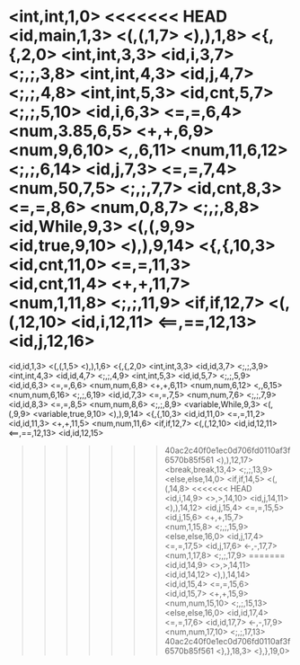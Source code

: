 <int,int,1,0>
<<<<<<< HEAD
<id,main,1,3>
<(,(,1,7>
<),),1,8>
<{,{,2,0>
<int,int,3,3>
<id,i,3,7>
<;,;,3,8>
<int,int,4,3>
<id,j,4,7>
<;,;,4,8>
<int,int,5,3>
<id,cnt,5,7>
<;,;,5,10>
<id,i,6,3>
<=,=,6,4>
<num,3.85,6,5>
<+,+,6,9>
<num,9,6,10>
<*,*,6,11>
<num,11,6,12>
<;,;,6,14>
<id,j,7,3>
<=,=,7,4>
<num,50,7,5>
<;,;,7,7>
<id,cnt,8,3>
<=,=,8,6>
<num,0,8,7>
<;,;,8,8>
<id,While,9,3>
<(,(,9,9>
<id,true,9,10>
<),),9,14>
<{,{,10,3>
<id,cnt,11,0>
<=,=,11,3>
<id,cnt,11,4>
<+,+,11,7>
<num,1,11,8>
<;,;,11,9>
<if,if,12,7>
<(,(,12,10>
<id,i,12,11>
<==,==,12,13>
<id,j,12,16>
=======
<id,id,1,3>
<(,(,1,5>
<),),1,6>
<{,{,2,0>
<int,int,3,3>
<id,id,3,7>
<;,;,3,9>
<int,int,4,3>
<id,id,4,7>
<;,;,4,9>
<int,int,5,3>
<id,id,5,7>
<;,;,5,9>
<id,id,6,3>
<=,=,6,6>
<num,num,6,8>
<+,+,6,11>
<num,num,6,12>
<*,*,6,15>
<num,num,6,16>
<;,;,6,19>
<id,id,7,3>
<=,=,7,5>
<num,num,7,6>
<;,;,7,9>
<id,id,8,3>
<=,=,8,5>
<num,num,8,6>
<;,;,8,9>
<variable,While,9,3>
<(,(,9,9>
<variable,true,9,10>
<),),9,14>
<{,{,10,3>
<id,id,11,0>
<=,=,11,2>
<id,id,11,3>
<+,+,11,5>
<num,num,11,6>
<if,if,12,7>
<(,(,12,10>
<id,id,12,11>
<==,==,12,13>
<id,id,12,15>
>>>>>>> 40ac2c40f0e1ec0d706fd0110af3f6570b85f561
<),),12,17>
<break,break,13,4>
<;,;,13,9>
<else,else,14,0>
<if,if,14,5>
<(,(,14,8>
<<<<<<< HEAD
<id,i,14,9>
<>,>,14,10>
<id,j,14,11>
<),),14,12>
<id,j,15,4>
<=,=,15,5>
<id,j,15,6>
<+,+,15,7>
<num,1,15,8>
<;,;,15,9>
<else,else,16,0>
<id,j,17,4>
<=,=,17,5>
<id,j,17,6>
<-,-,17,7>
<num,1,17,8>
<;,;,17,9>
=======
<id,id,14,9>
<>,>,14,11>
<id,id,14,12>
<),),14,14>
<id,id,15,4>
<=,=,15,6>
<id,id,15,7>
<+,+,15,9>
<num,num,15,10>
<;,;,15,13>
<else,else,16,0>
<id,id,17,4>
<=,=,17,6>
<id,id,17,7>
<-,-,17,9>
<num,num,17,10>
<;,;,17,13>
>>>>>>> 40ac2c40f0e1ec0d706fd0110af3f6570b85f561
<},},18,3>
<},},19,0>
